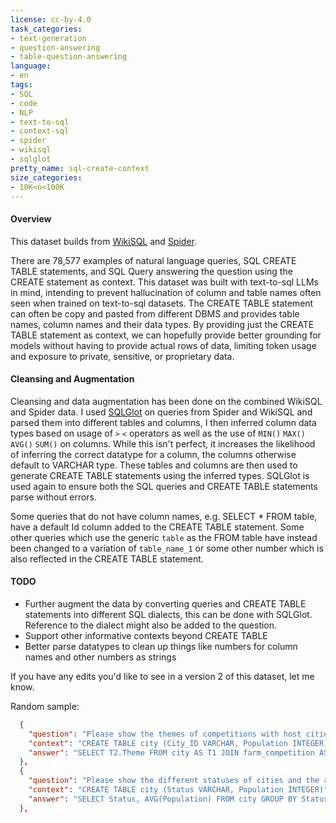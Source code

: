 ```yaml
---
license: cc-by-4.0
task_categories:
- text-generation
- question-answering
- table-question-answering
language:
- en
tags:
- SQL
- code
- NLP
- text-to-sql
- context-sql
- spider
- wikisql
- sqlglot
pretty_name: sql-create-context
size_categories:
- 10K<n<100K
---
```


#### Overview
This dataset builds from [WikiSQL](https://huggingface.co/datasets/wikisql) and [Spider](https://huggingface.co/datasets/spider).

There are 78,577 examples of natural language queries, SQL CREATE TABLE statements, and SQL Query answering the question using the CREATE statement as context. This dataset was built with text-to-sql LLMs in mind, intending to prevent hallucination of column and table names often seen when trained on text-to-sql datasets. The CREATE TABLE statement can often be copy and pasted from different DBMS and provides table names, column names and their data types. By providing just the CREATE TABLE statement as context, we can hopefully provide better grounding for models without having to provide actual rows of data, limiting token usage and exposure to private, sensitive, or proprietary data.

#### Cleansing and Augmentation
Cleansing and data augmentation has been done on the combined WikiSQL and Spider data. I used [SQLGlot](https://github.com/tobymao/sqlglot) on queries from Spider and WikiSQL and parsed them into different tables and columns, I then inferred column data types based on usage of `>` `<` operators as well as the use of `MIN()` `MAX()` `AVG()` `SUM()` on columns. While this isn't perfect, it increases the likelihood of inferring the correct datatype for a column, the columns otherwise default to VARCHAR type. These tables and columns are then used to generate CREATE TABLE statements using the inferred types. SQLGlot is used again to ensure both the SQL queries and CREATE TABLE statements parse without errors.

Some queries that do not have column names, e.g. SELECT * FROM table, have a default Id column added to the CREATE TABLE statement. Some other queries which use the generic `table` as the FROM table have instead been changed to a variation of `table_name_1` or some other number which is also reflected in the CREATE TABLE statement. 

#### TODO
- Further augment the data by converting queries and CREATE TABLE statements into different SQL dialects, this can be done with SQLGlot. Reference to the dialect might also be added to the question.
- Support other informative contexts beyond CREATE TABLE
- Better parse datatypes to clean up things like numbers for column names and other numbers as strings

If you have any edits you'd like to see in a version 2 of this dataset, let me know.

Random sample:
```json
  {
    "question": "Please show the themes of competitions with host cities having populations larger than 1000.",
    "context": "CREATE TABLE city (City_ID VARCHAR, Population INTEGER); CREATE TABLE farm_competition (Theme VARCHAR, Host_city_ID VARCHAR)",
    "answer": "SELECT T2.Theme FROM city AS T1 JOIN farm_competition AS T2 ON T1.City_ID = T2.Host_city_ID WHERE T1.Population > 1000"
  },
  {
    "question": "Please show the different statuses of cities and the average population of cities with each status.",
    "context": "CREATE TABLE city (Status VARCHAR, Population INTEGER)",
    "answer": "SELECT Status, AVG(Population) FROM city GROUP BY Status"
  },
```